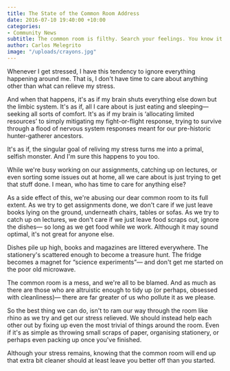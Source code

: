 ```yaml
---
title: The State of the Common Room Address
date: 2016-07-10 19:40:00 +10:00
categories:
- Community News
subtitle: The common room is filthy. Search your feelings. You know it to be true.
author: Carlos Melegrito
image: "/uploads/crayons.jpg"
---
```


Whenever I get stressed, I have this tendency to ignore everything happening around me. That is, I don't have time to care about anything other than what can relieve my stress. 

And when that happens, it's as if my brain shuts everything else down but the limbic system. It's as if, all I care about is just eating and sleeping— seeking all sorts of comfort. It's as if my brain is ‘allocating limited resources’ to simply mitigating my fight-or-flight response, trying to survive through a flood of nervous system responses meant for our pre-historic hunter-gatherer ancestors.

It's as if, the singular goal of reliving my stress turns me into a primal, selfish monster. And I'm sure this happens to you too.

While we're busy working on our assignments, catching up on lectures, or even sorting some issues out at home, all we care about is just trying to get that stuff done. I mean, who has time to care for anything else?

As a side effect of this, we're abusing our dear common room to its full extent. As we try to get assignments done, we don't care if we just leave books lying on the ground, underneath chairs, tables or sofas. As we try to catch up on lectures, we don't care if we just leave food scraps out, ignore the dishes— so long as we get food while we work. Although it may sound optimal, it's not great for anyone else.

Dishes pile up high, books and magazines are littered everywhere. The stationery's scattered enough to become a treasure hunt. The fridge becomes a magnet for “science experiments”— and don't get me started on the poor old microwave.

The common room is a mess, and we're all to be blamed. And as much as there are those who are altruistic enough to tidy up (or perhaps, obsessed with cleanliness)— there are far greater of us who pollute it as we please.

So the best thing we can do, isn't to ram our way through the room like rhino as we try and get our stress relieved. We should instead help each other out by fixing up even the most trivial of things around the room. Even if it's as simple as throwing small scraps of paper, organising stationery, or perhaps even packing up once you've finished.

Although your stress remains, knowing that the common room will end up that extra bit cleaner should at least leave you better off than you started.